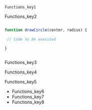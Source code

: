 ```ngMeta
Functions_key1
```

Functions_key2


```javascript

function drawCircle(center, radius) {
 
 // Code to be executed

}
 
```
Functions_key3

 
Functions_key4


Functions_key5


- Functions_key6
- Functions_key7
- Functions_key8
